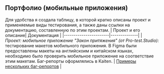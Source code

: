 ## Портфолио (мобильные приложения)

Для удобства я создала таблицу, в которой кратко описаны проект и применяемые виды тестирования, а также даны ссылки на документацию, составленную по этим проектам.
| Проект и его описание| Документация  | 
|-----------------------|--------------|
| *Проект: мобильное приложение "Закон притяжения" (от Pro-test.Studio):* тестирование макетов мобильного приложения. В Figma были предоставлены макеты на английскоим и китайском языках, необходимо было проверить мобильное приложение на соответствие этим макетам. Баг-репорты оформлялись в Kaiten. | [Примеры нескольких баг-репортов](https://github.com/DariaBakhtina/Portfolio-mobile-/tree/main/the%20law%20of%20attraction) |
